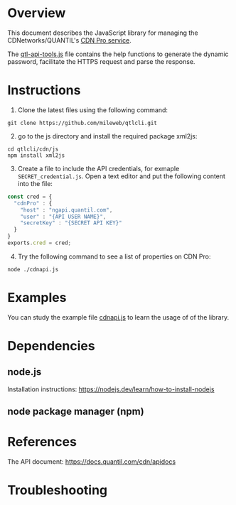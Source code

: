 # Overview

This document describes the JavaScript library for managing the CDNetworks/QUANTIL's [CDN Pro service](https://www.cdnetworks.com/cdn360/).

The [qtl-api-tools.js](qtl-api-tools.js) file contains the help functions to generate the dynamic password, facilitate the HTTPS request and parse the response.

# Instructions
1. Clone the latest files using the following command:
```
git clone https://github.com/mileweb/qtlcli.git
```
2. go to the js directory and install the required package xml2js:
```
cd qtlcli/cdn/js
npm install xml2js
```
3. Create a file to include the API credentials, for exmaple `SECRET_credential.js`. Open a text editor and put the following content into the file:
```Javascript
const cred = {
  "cdnPro" : { 
    "host" : "ngapi.quantil.com",
    "user" : "{API USER NAME}",
    "secretKey" : "{SECRET API KEY}"
  }
}
exports.cred = cred;
```
4. Try the following command to see a list of properties on CDN Pro:
```Shell
node ./cdnapi.js
```

# Examples
You can study the example file [cdnapi.js](cdnapi.js) to learn the usage of of the library.

# Dependencies
## node.js
Installation instructions: https://nodejs.dev/learn/how-to-install-nodejs
## node package manager (npm)

# References
The API document: https://docs.quantil.com/cdn/apidocs

# Troubleshooting

